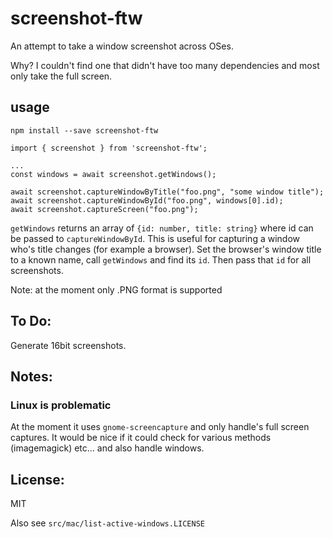 # screenshot-ftw

An attempt to take a window screenshot across OSes.

Why? I couldn't find one that didn't have too many dependencies
and most only take the full screen.

## usage

```
npm install --save screenshot-ftw
```

```
import { screenshot } from 'screenshot-ftw';

...
const windows = await screenshot.getWindows();

await screenshot.captureWindowByTitle("foo.png", "some window title");
await screenshot.captureWindowById("foo.png", windows[0].id);
await screenshot.captureScreen("foo.png");
```

`getWindows` returns an array of `{id: number, title: string}`
where id can be passed to `captureWindowById`. This is useful for
capturing a window who's title changes (for example a browser).
Set the browser's window title to a known name, call `getWindows`
and find its `id`. Then pass that `id` for all screenshots.

Note: at the moment only .PNG format is supported


## To Do:

Generate 16bit screenshots.

## Notes:

### Linux is problematic

At the moment it uses `gnome-screencapture` and only handle's full screen captures.
It would be nice if it could check for various methods (imagemagick) etc... and also
handle windows.

## License:

MIT

Also see `src/mac/list-active-windows.LICENSE`

